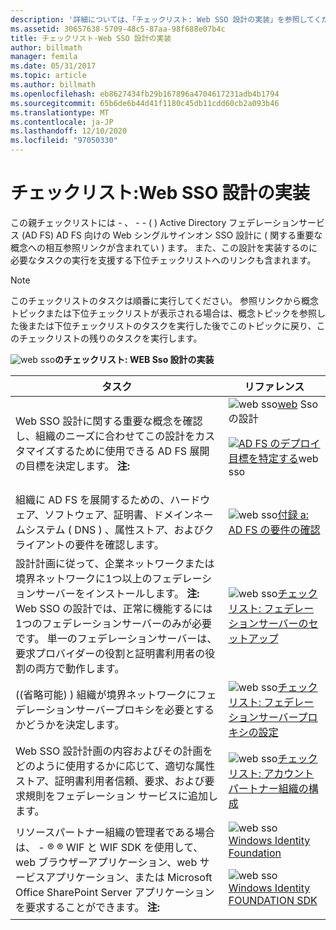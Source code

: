 ```yaml
---
description: '詳細については、「チェックリスト: Web SSO 設計の実装」を参照してください。'
ms.assetid: 30657638-5709-48c5-87aa-98f688e07b4c
title: チェックリスト-Web SSO 設計の実装
author: billmath
manager: femila
ms.date: 05/31/2017
ms.topic: article
ms.author: billmath
ms.openlocfilehash: eb8627434fb29b167896a4704617231adb4b1794
ms.sourcegitcommit: 65b6de6b44d41f1180c45db11cdd60cb2a093b46
ms.translationtype: MT
ms.contentlocale: ja-JP
ms.lasthandoff: 12/10/2020
ms.locfileid: "97050330"
---
```

# <a name="checklist-implementing-a-web-sso-design"></a>チェックリスト:Web SSO 設計の実装

この親チェックリストには \- 、 \- \- \( \) Active Directory フェデレーションサービス (AD FS) AD FS 向けの Web シングルサインオン SSO 設計に \( 関する重要な概念への相互参照リンクが含まれてい \) ます。 また、この設計を実装するのに必要なタスクの実行を支援する下位チェックリストへのリンクも含まれます。

> [!NOTE]
> このチェックリストのタスクは順番に実行してください。 参照リンクから概念トピックまたは下位チェックリストが表示される場合は、概念トピックを参照した後または下位チェックリストのタスクを実行した後でこのトピックに戻り、このチェックリストの残りのタスクを実行します。

![web sso](media/2b05dce3-938f-4168-9b8f-1f4398cbdb9b.gif)**のチェックリスト: WEB Sso 設計の実装**

|タスク|リファレンス|
|--------|-------------|
|Web SSO 設計に関する重要な概念を確認し、組織のニーズに合わせてこの設計をカスタマイズするために使用できる AD FS 展開の目標を決定します。 **注:**|![web sso](media/faa393df-4856-4431-9eda-4f4e5be72a90.gif)[web](/previous-versions/windows/it-pro/windows-server-2012-R2-and-2012/dd807033(v=ws.11)) Sso の設計<p>![](media/faa393df-4856-4431-9eda-4f4e5be72a90.gif)[AD FS のデプロイ目標を特定する](../design/identifying-your-ad-fs-deployment-goals.md)web sso|
|組織に AD FS を展開するための、ハードウェア、ソフトウェア、証明書、ドメインネームシステム \( DNS \) 、属性ストア、およびクライアントの要件を確認します。|![web sso](media/faa393df-4856-4431-9eda-4f4e5be72a90.gif)[付録 a: AD FS の要件の確認](/previous-versions/windows/it-pro/windows-server-2012-R2-and-2012/ff678034(v=ws.11))|
|設計計画に従って、企業ネットワークまたは境界ネットワークに1つ以上のフェデレーションサーバーをインストールします。 **注:** Web SSO の設計では、正常に機能するには1つのフェデレーションサーバーのみが必要です。 単一のフェデレーションサーバーは、要求プロバイダーの役割と証明書利用者の役割の両方で動作します。|![web sso](media/bc6cea1a-1c6c-4124-8c8f-1df5adfe8c88.gif)[チェックリスト: フェデレーションサーバーのセットアップ](Checklist--Setting-Up-a-Federation-Server.md)|
|\((省略可能) \) 組織が境界ネットワークにフェデレーションサーバープロキシを必要とするかどうかを決定します。|![web sso](media/bc6cea1a-1c6c-4124-8c8f-1df5adfe8c88.gif)[チェックリスト: フェデレーションサーバープロキシの設定](Checklist--Setting-Up-a-Federation-Server-Proxy.md)|
|Web SSO 設計計画の内容およびその計画をどのように使用するかに応じて、適切な属性ストア、証明書利用者信頼、要求、および要求規則をフェデレーション サービスに追加します。|![web sso](media/bc6cea1a-1c6c-4124-8c8f-1df5adfe8c88.gif)[チェックリスト: アカウントパートナー組織の構成](Checklist--Configuring-the-Account-Partner-Organization.md)|
|リソースパートナー組織の管理者である場合は、 \- &reg; &reg; WIF と WIF SDK を使用して、web ブラウザーアプリケーション、web サービスアプリケーション、または Microsoft Office SharePoint Server アプリケーションを要求することができます。 **注:**|![web sso](media/faa393df-4856-4431-9eda-4f4e5be72a90.gif)[Windows Identity Foundation](https://go.microsoft.com/fwlink/?LinkId=122266)<p>![web sso](media/faa393df-4856-4431-9eda-4f4e5be72a90.gif)[Windows Identity FOUNDATION SDK](https://go.microsoft.com/fwlink/?LinkId=122266)|
